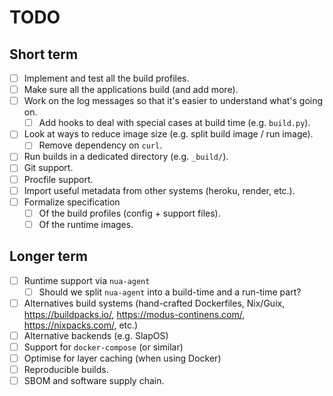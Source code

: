 # TODO

## Short term
 
- [ ] Implement and test all the build profiles.
- [ ] Make sure all the applications build (and add more).
- [ ] Work on the log messages so that it's easier to understand what's going on.
  - [ ] Add hooks to deal with special cases at build time (e.g. `build.py`).
- [ ] Look at ways to reduce image size (e.g. split build image / run image).
    - [ ] Remove dependency on `curl`.
- [ ] Run builds in a dedicated directory (e.g. `_build/`).
- [ ] Git support.
- [ ] Procfile support.
- [ ] Import useful metadata from other systems (heroku, render, etc.).
- [ ] Formalize specification
  - [ ] Of the build profiles (config + support files).
  - [ ] Of the runtime images. 
 
## Longer term

- [ ] Runtime support via `nua-agent`
  - [ ] Should we split `nua-agent` into a build-time and a run-time part?
- [ ] Alternatives build systems (hand-crafted Dockerfiles, Nix/Guix, https://buildpacks.io/, https://modus-continens.com/, https://nixpacks.com/, etc.)
- [ ] Alternative backends (e.g. SlapOS)
- [ ] Support for `docker-compose` (or similar)
- [ ] Optimise for layer caching (when using Docker)
- [ ] Reproducible builds.
- [ ] SBOM and software supply chain.
